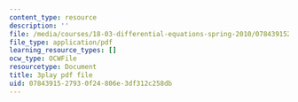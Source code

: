 ```yaml
---
content_type: resource
description: ''
file: /media/courses/18-03-differential-equations-spring-2010/0784391527930f24806e3df312c258db_EWWw0jryj1A.pdf
file_type: application/pdf
learning_resource_types: []
ocw_type: OCWFile
resourcetype: Document
title: 3play pdf file
uid: 07843915-2793-0f24-806e-3df312c258db
---
```

